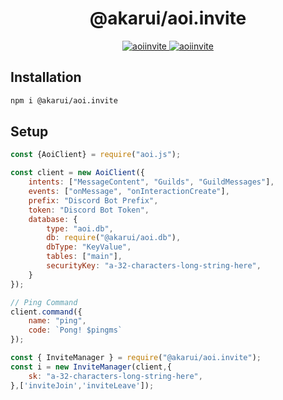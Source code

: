 <h1 align="center">@akarui/aoi.invite</h1>

<p align="center">
  <a href="https://www.npmjs.com/package/@akarui/aoi.invite">
    <img src="https://img.shields.io/npm/v/@akarui/aoi.invite?style=for-the-badge"  alt="aoiinvite"/>
  </a>
  <a href="https://www.npmjs.com/package/@akarui/aoi.invite">
    <img src="https://img.shields.io/npm/dt/@akarui/aoi.invite?style=for-the-badge"  alt="aoiinvite"/>
  </a>

## Installation

```sh
npm i @akarui/aoi.invite
```

## Setup

```js
const {AoiClient} = require("aoi.js");

const client = new AoiClient({
    intents: ["MessageContent", "Guilds", "GuildMessages"],
    events: ["onMessage", "onInteractionCreate"],
    prefix: "Discord Bot Prefix",
    token: "Discord Bot Token",
    database: {
        type: "aoi.db",
        db: require("@akarui/aoi.db"),
        dbType: "KeyValue",
        tables: ["main"],
        securityKey: "a-32-characters-long-string-here",
    }
});

// Ping Command
client.command({
    name: "ping",
    code: `Pong! $pingms`
});

const { InviteManager } = require("@akarui/aoi.invite");
const i = new InviteManager(client,{
    sk: "a-32-characters-long-string-here",
},['inviteJoin','inviteLeave']);
```